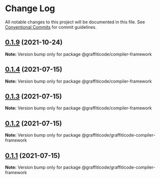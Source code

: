 # Change Log

All notable changes to this project will be documented in this file.
See [Conventional Commits](https://conventionalcommits.org) for commit guidelines.

## [0.1.9](https://github.com/kevindyer/node-graffiticode-compiler-framework/compare/v0.1.8...v0.1.9) (2021-10-24)

**Note:** Version bump only for package @graffiticode/compiler-framework





## [0.1.4](https://github.com/kevindyer/node-graffiticode-compiler-framework/compare/v0.1.3...v0.1.4) (2021-07-15)

**Note:** Version bump only for package @graffiticode/compiler-framework





## [0.1.3](https://github.com/kevindyer/node-graffiticode-compiler-framework/compare/v0.1.2...v0.1.3) (2021-07-15)

**Note:** Version bump only for package @graffiticode/compiler-framework





## [0.1.2](https://github.com/kevindyer/node-graffiticode-compiler-framework/compare/v0.1.1...v0.1.2) (2021-07-15)

**Note:** Version bump only for package @graffiticode/graffiticode-compiler-framework





## [0.1.1](https://github.com/kevindyer/node-graffiticode-compiler-framework/compare/v0.0.18...v0.1.1) (2021-07-15)

**Note:** Version bump only for package @graffiticode/graffiticode-compiler-framework
